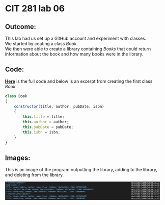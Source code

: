 # CIT 281 lab 06

## Outcome:

This lab had us set up a GitHub account and experiment with classes.   
We started by ceating a class *Book*.  
We then were able to create a library containing *Books* that could return information about the book and how many books were in the library.

## Code: 
**[Here](https://github.com/Myles-P-D/cit281-lab06/blob/main/lab-06.js)** is the full code and below is an excerpt from creating the first class *Book*
```javascript
class Book 
{
    constructor(title, author, pubDate, isbn)
    {
        this.title = title;
        this.author = author;
        this.pubDate = pubDate;
        this.isbn = isbn;
    }
}
```

## Images: 
This is an image of the program outputting the library, adding to the library, and deleting from the library.
  
![library output](https://github.com/Myles-P-D/cit281-lab06/blob/main/bookOutput.png?raw=true "library output")

